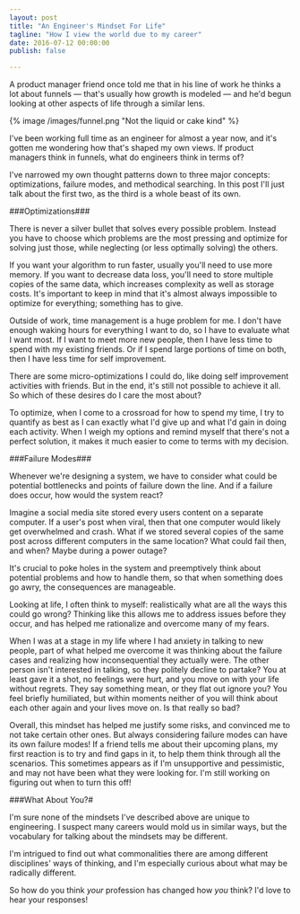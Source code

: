 ```yaml
---
layout: post
title: "An Engineer's Mindset For Life"
tagline: "How I view the world due to my career"
date: 2016-07-12 00:00:00
publish: false

---
```


A product manager friend once told me that in his line of work he thinks a lot 
about funnels &mdash; that's usually how growth is modeled &mdash; and he'd 
begun looking at other aspects of life through a similar lens.

{% image /images/funnel.png "Not the liquid or cake kind" %}

I've been working full time as an engineer for almost a year now, and it's 
gotten me wondering how that's shaped my own views. If product managers think in 
funnels, what do engineers think in terms of?

I've narrowed my own thought patterns down to three major concepts: 
optimizations, failure modes, and methodical searching. In this post I'll just 
talk about the first two, as the third is a whole beast of its own.

###Optimizations###

There is never a silver bullet that solves every possible problem. Instead you 
have to choose which problems are the most pressing and optimize for solving 
just those, while neglecting (or less optimally solving) the others.

If you want your algorithm to run faster, usually you'll need to use more 
memory. If you want to decrease data loss, you'll need to store multiple copies 
of the same data, which increases complexity as well as storage costs. It's 
important to keep in mind that it's almost always impossible to optimize for 
everything; something has to give.

Outside of work, time management is a huge problem for me. I don't have enough 
waking hours for everything I want to do, so I have to evaluate what I want 
most. If I want to meet more new people, then I have less time to spend with my 
existing friends. Or if I spend large portions of time on both, then I have less 
time for self improvement.

There are some micro-optimizations I could do, like doing self improvement 
activities with friends. But in the end, it's still not possible to achieve it 
all. So which of these desires do I care the most about?

To optimize, when I come to a crossroad for how to spend my time, I try to 
quantify as best as I can exactly what I'd give up and what I'd gain in doing 
each activity. When I weigh my options and remind myself that there's not a 
perfect solution, it makes it much easier to come to terms with my decision.

###Failure Modes###

Whenever we're designing a system, we have to consider what could be potential 
bottlenecks and points of failure down the line. And if a failure does occur, 
how would the system react?

Imagine a social media site stored every users content on a separate computer. 
If a user's post when viral, then that one computer would likely get overwhelmed 
and crash. What if we stored several copies of the same post across different 
computers in the same location? What could fail then, and when? Maybe during a 
power outage?

It's crucial to poke holes in the system and preemptively think about potential 
problems and how to handle them, so that when something does go awry, the 
consequences are manageable.

Looking at life, I often think to myself: realistically what are all the ways 
this could go wrong? Thinking like this allows me to address issues before they 
occur, and has helped me rationalize and overcome many of my fears.

When I was at a stage in my life where I had anxiety in talking to new people, 
part of what helped me overcome it was thinking about the failure cases and 
realizing how inconsequential they actually were. The other person isn't 
interested in talking, so they politely decline to partake? You at least gave it 
a shot, no feelings were hurt, and you move on with your life without regrets. 
They say something mean, or they flat out ignore you? You feel briefly 
humiliated, but within moments neither of you will think about each other again 
and your lives move on.  Is that really so bad?

Overall, this mindset has helped me justify some risks, and convinced me to not 
take certain other ones. But always considering failure modes can have its own 
failure modes! If a friend tells me about their upcoming plans, my first 
reaction is to try and find gaps in it, to help them think through all the 
scenarios. This sometimes appears as if I'm unsupportive and pessimistic, and 
may not have been what they were looking for. I'm still working on figuring out 
when to turn this off!

###What About You?#

I'm sure none of the mindsets I've described above are unique to engineering. I 
suspect many careers would mold us in similar ways, but the vocabulary for 
talking about the mindsets may be different.

I'm intrigued to find out what commonalities there are among different 
disciplines' ways of thinking, and I'm especially curious about what may be 
radically different.

So how do you think _your_ profession has changed how _you_ think? I'd love to 
hear your responses!
